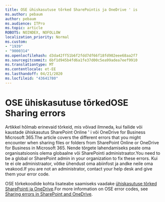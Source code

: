 ```yaml
---
title: OSE ühiskasutuse tõrked SharePointis ja OneDrive ' is
ms.author: pebaum
author: pebaum
ms.audience: ITPro
ms.topic: article
ROBOTS: NOINDEX, NOFOLLOW
localization_priority: Normal
ms.custom:
- "1939"
- "9000314"
ms.openlocfilehash: d3da42ff51b6f2fdd7df66f18fd902eee68aa2f7
ms.sourcegitcommit: 6bf1d945b4fd6a1fe37d00c5ea99adea7eef9910
ms.translationtype: MT
ms.contentlocale: et-EE
ms.lasthandoff: 04/21/2020
ms.locfileid: "43641780"
---
```

# <a name="ose-sharing-errors"></a><span data-ttu-id="c2f20-102">OSE ühiskasutuse tõrked</span><span class="sxs-lookup"><span data-stu-id="c2f20-102">OSE Sharing errors</span></span>

<span data-ttu-id="c2f20-103">Artikkel hõlmab erinevaid tõrkeid, mis võivad ilmneda, kui failide või kaustade ühiskasutus SharePoint Online ' i või OneDrive for Business Microsoft 365.</span><span class="sxs-lookup"><span data-stu-id="c2f20-103">The article covers the different errors that you might encounter when sharing files or folders from SharePoint Online or OneDrive for Business in Microsoft 365.</span></span> <span data-ttu-id="c2f20-104">Nende tõrgete lahendamiseks peate oma organisatsioonis olema globaalne või SharePointi administraator.</span><span class="sxs-lookup"><span data-stu-id="c2f20-104">You need to be a global or SharePoint admin in your organization to fix these errors.</span></span> <span data-ttu-id="c2f20-105">Kui te ei ole administraator, võtke ühendust oma abiinfost ja andke neile oma veakood.</span><span class="sxs-lookup"><span data-stu-id="c2f20-105">If you are not an administrator, contact your help desk and give them your error code.</span></span>

<span data-ttu-id="c2f20-106">OSE tõrkekoodide kohta lisateabe saamiseks vaadake [ühiskasutuse tõrked SharePointi ja OneDrive](https://docs.microsoft.com/sharepoint/sharepoint-onedrive-error-message).</span><span class="sxs-lookup"><span data-stu-id="c2f20-106">For more information on OSE error codes, see [Sharing errors in SharePoint and OneDrive](https://docs.microsoft.com/sharepoint/sharepoint-onedrive-error-message).</span></span>
